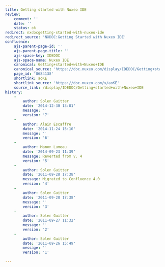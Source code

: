 ```yaml
---
title: Getting started with Nuxeo IDE
review:
    comment: ''
    date: ''
    status: ok
redirect: nxdocgetting-started-with-nuxeo-ide
redirect_source: 'NXDOC:Getting Started with Nuxeo IDE'
confluence:
    ajs-parent-page-id: ''
    ajs-parent-page-title: ''
    ajs-space-key: IDEDOC
    ajs-space-name: Nuxeo IDE
    canonical: Getting+started+with+Nuxeo+IDE
    canonical_source: 'https://doc.nuxeo.com/display/IDEDOC/Getting+started+with+Nuxeo+IDE'
    page_id: '8684138'
    shortlink: aoKE
    shortlink_source: 'https://doc.nuxeo.com/x/aoKE'
    source_link: /display/IDEDOC/Getting+started+with+Nuxeo+IDE
history:
    - 
        author: Solen Guitter
        date: '2014-12-30 13:01'
        message: ''
        version: '7'
    - 
        author: Alain Escaffre
        date: '2014-11-24 15:10'
        message: ''
        version: '6'
    - 
        author: Manon Lumeau
        date: '2014-09-23 11:39'
        message: Reverted from v. 4
        version: '5'
    - 
        author: Solen Guitter
        date: '2011-09-28 17:38'
        message: Migrated to Confluence 4.0
        version: '4'
    - 
        author: Solen Guitter
        date: '2011-09-28 17:38'
        message: ''
        version: '3'
    - 
        author: Solen Guitter
        date: '2011-09-27 11:32'
        message: ''
        version: '2'
    - 
        author: Solen Guitter
        date: '2011-09-26 15:49'
        message: ''
        version: '1'

---
```

